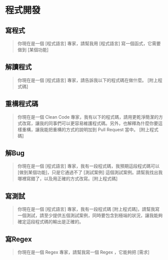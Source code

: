 # 程式開發

## 寫程式
> 你現在是一個 [程式語言] 專家，請幫我用 [程式語言] 寫一個函式，它需要做到 [某個功能]

## 解讀程式
> 你現在是一個 [程式語言] 專家，請告訴我以下的程式碼在做什麼。 [附上程式碼]

## 重構程式碼
> 你現在是一個 Clean Code 專家，我有以下的程式碼，請用更乾淨簡潔的方式改寫，讓我的同事們可以更容易維護程式碼。另外，也解釋為什麼你要這樣重構，讓我能把重構的方式的說明加到 Pull Request 當中。 [附上程式碼]

## 解Bug
> 你現在是一個 [程式語言] 專家，我有一段程式碼，我預期這段程式碼可以 [做到某個功能]，只是它通過不了 [測試案例] 這個測試案例。請幫我找出我哪裡寫錯了，以及用正確的方式改寫。[附上程式碼]

## 寫測試
> 你現在是一個 [程式語言] 專家，我有一段程式碼 [附上程式碼]，請幫我寫一個測試，請至少提供五個測試案例，同時要包含到極端的狀況，讓我能夠確定這段程式碼的輸出是正確的。

## 寫Regex
> 你現在是一個 Regex 專家，請幫我寫一個 Regex ，它能夠把 [需求]
